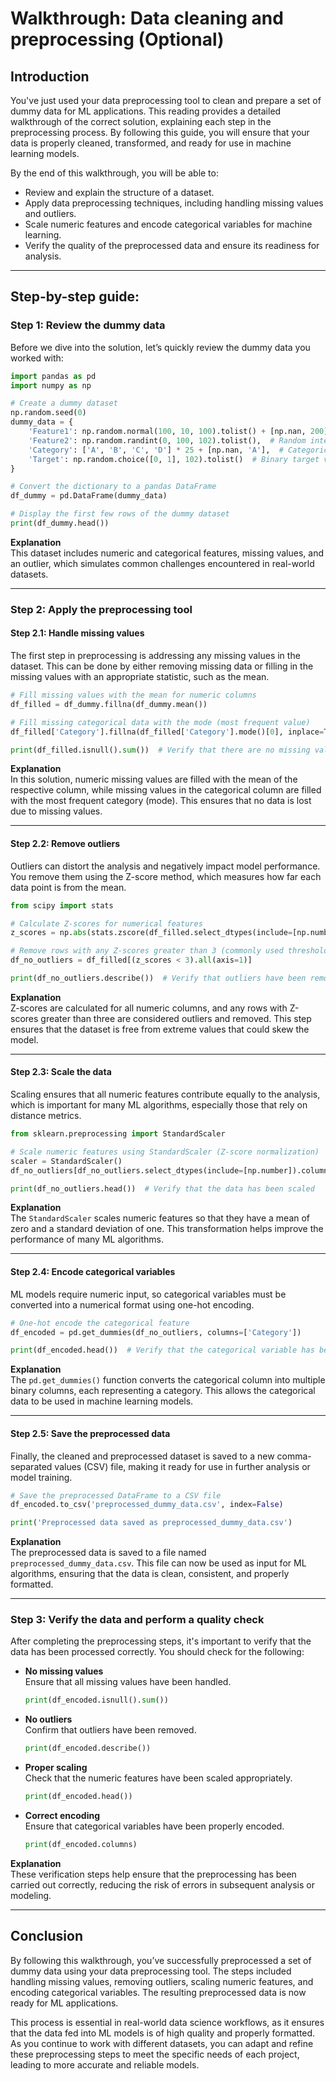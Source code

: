 # Walkthrough: Data cleaning and preprocessing (Optional)

## Introduction

You've just used your data preprocessing tool to clean and prepare a set of dummy data for ML applications. This reading provides a detailed walkthrough of the correct solution, explaining each step in the preprocessing process. By following this guide, you will ensure that your data is properly cleaned, transformed, and ready for use in machine learning models.

By the end of this walkthrough, you will be able to: 

- Review and explain the structure of a dataset.
- Apply data preprocessing techniques, including handling missing values and outliers.
- Scale numeric features and encode categorical variables for machine learning.
- Verify the quality of the preprocessed data and ensure its readiness for analysis.

---

## Step-by-step guide:

### Step 1: Review the dummy data 

Before we dive into the solution, let’s quickly review the dummy data you worked with:

```python
import pandas as pd
import numpy as np

# Create a dummy dataset
np.random.seed(0)
dummy_data = {
    'Feature1': np.random.normal(100, 10, 100).tolist() + [np.nan, 200],  # Normally distributed with an outlier
    'Feature2': np.random.randint(0, 100, 102).tolist(),  # Random integers
    'Category': ['A', 'B', 'C', 'D'] * 25 + [np.nan, 'A'],  # Categorical with some missing values
    'Target': np.random.choice([0, 1], 102).tolist()  # Binary target variable
}

# Convert the dictionary to a pandas DataFrame
df_dummy = pd.DataFrame(dummy_data)

# Display the first few rows of the dummy dataset
print(df_dummy.head())
```

**Explanation**  
This dataset includes numeric and categorical features, missing values, and an outlier, which simulates common challenges encountered in real-world datasets.

---

### Step 2: Apply the preprocessing tool 

#### Step 2.1: Handle missing values 

The first step in preprocessing is addressing any missing values in the dataset. This can be done by either removing missing data or filling in the missing values with an appropriate statistic, such as the mean.

```python
# Fill missing values with the mean for numeric columns
df_filled = df_dummy.fillna(df_dummy.mean())

# Fill missing categorical data with the mode (most frequent value)
df_filled['Category'].fillna(df_filled['Category'].mode()[0], inplace=True)

print(df_filled.isnull().sum())  # Verify that there are no missing values
```

**Explanation**  
In this solution, numeric missing values are filled with the mean of the respective column, while missing values in the categorical column are filled with the most frequent category (mode). This ensures that no data is lost due to missing values.

---

#### Step 2.2: Remove outliers 

Outliers can distort the analysis and negatively impact model performance. You remove them using the Z-score method, which measures how far each data point is from the mean.

```python
from scipy import stats

# Calculate Z-scores for numerical features
z_scores = np.abs(stats.zscore(df_filled.select_dtypes(include=[np.number])))

# Remove rows with any Z-scores greater than 3 (commonly used threshold for outliers)
df_no_outliers = df_filled[(z_scores < 3).all(axis=1)]

print(df_no_outliers.describe())  # Verify that outliers have been removed
```

**Explanation**  
Z-scores are calculated for all numeric columns, and any rows with Z-scores greater than three are considered outliers and removed. This step ensures that the dataset is free from extreme values that could skew the model.

---

#### Step 2.3: Scale the data 

Scaling ensures that all numeric features contribute equally to the analysis, which is important for many ML algorithms, especially those that rely on distance metrics.

```python
from sklearn.preprocessing import StandardScaler

# Scale numeric features using StandardScaler (Z-score normalization)
scaler = StandardScaler()
df_no_outliers[df_no_outliers.select_dtypes(include=[np.number]).columns] = scaler.fit_transform(df_no_outliers.select_dtypes(include=[np.number]))

print(df_no_outliers.head())  # Verify that the data has been scaled
```

**Explanation**  
The `StandardScaler` scales numeric features so that they have a mean of zero and a standard deviation of one. This transformation helps improve the performance of many ML algorithms.

---

#### Step 2.4: Encode categorical variables 

ML models require numeric input, so categorical variables must be converted into a numerical format using one-hot encoding.

```python
# One-hot encode the categorical feature
df_encoded = pd.get_dummies(df_no_outliers, columns=['Category'])

print(df_encoded.head())  # Verify that the categorical variable has been encoded
```

**Explanation**  
The `pd.get_dummies()` function converts the categorical column into multiple binary columns, each representing a category. This allows the categorical data to be used in machine learning models.

---

#### Step 2.5: Save the preprocessed data

Finally, the cleaned and preprocessed dataset is saved to a new comma-separated values (CSV) file, making it ready for use in further analysis or model training.

```python
# Save the preprocessed DataFrame to a CSV file
df_encoded.to_csv('preprocessed_dummy_data.csv', index=False)

print('Preprocessed data saved as preprocessed_dummy_data.csv')
```

**Explanation**  
The preprocessed data is saved to a file named `preprocessed_dummy_data.csv`. This file can now be used as input for ML algorithms, ensuring that the data is clean, consistent, and properly formatted.

---

### Step 3: Verify the data and perform a quality check 

After completing the preprocessing steps, it's important to verify that the data has been processed correctly. You should check for the following:

- **No missing values**  
  Ensure that all missing values have been handled.

  ```python
  print(df_encoded.isnull().sum())
  ```

- **No outliers**  
  Confirm that outliers have been removed.

  ```python
  print(df_encoded.describe())
  ```

- **Proper scaling**  
  Check that the numeric features have been scaled appropriately.

  ```python
  print(df_encoded.head())
  ```

- **Correct encoding**  
  Ensure that categorical variables have been properly encoded.

  ```python
  print(df_encoded.columns)
  ```

**Explanation**  
These verification steps help ensure that the preprocessing has been carried out correctly, reducing the risk of errors in subsequent analysis or modeling.

---

## Conclusion

By following this walkthrough, you’ve successfully preprocessed a set of dummy data using your data preprocessing tool. The steps included handling missing values, removing outliers, scaling numeric features, and encoding categorical variables. The resulting preprocessed data is now ready for ML applications.

This process is essential in real-world data science workflows, as it ensures that the data fed into ML models is of high quality and properly formatted. As you continue to work with different datasets, you can adapt and refine these preprocessing steps to meet the specific needs of each project, leading to more accurate and reliable models.
